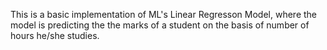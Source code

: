 This is a basic implementation of ML's Linear Regresson Model, where the model is predicting the the marks of a student on the basis of number of hours he/she studies.
